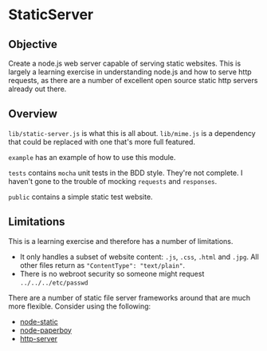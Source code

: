# StaticServer

## Objective
Create a node.js web server capable of serving static websites. This is largely
a learning exercise in understanding node.js and how to serve http requests, as
there are a number of excellent open source static http servers already out 
there.

## Overview
`lib/static-server.js` is what this is all about. `lib/mime.js` is a 
dependency that could be replaced with one that's more full featured.

`example` has an example of how to use this module.

`tests` contains `mocha` unit tests in the BDD style. They're not complete. I
haven't gone to the trouble of mocking `requests` and `responses`.

`public` contains a simple static test website. 
	
## Limitations

This is a learning exercise and therefore has a number of limitations.

* It only handles a subset of website content: `.js`, `.css`, `.html` and 
  `.jpg`. All other files return as `"ContentType": "text/plain"`. 
* There is no webroot security so someone might request `../../../etc/passwd`

There are a number of static file server frameworks around that are much more
flexible. Consider using the following:

* [node-static](https://github.com/cloudhead/node-static)
* [node-paperboy](https://github.com/felixge/node-paperboy)
* [http-server](https://github.com/nodeapps/http-server)
